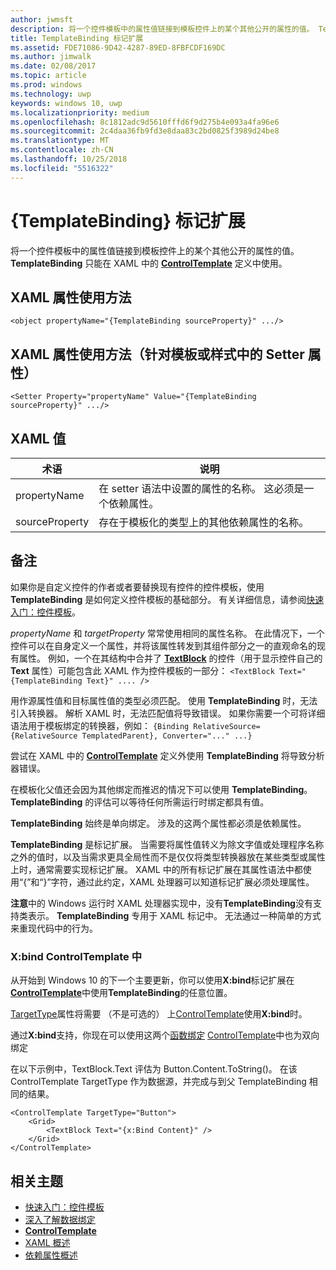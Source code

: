 ```yaml
---
author: jwmsft
description: 将一个控件模板中的属性值链接到模板控件上的某个其他公开的属性的值。 TemplateBinding 只能在 XAML 中的 ControlTemplate 定义中使用。
title: TemplateBinding 标记扩展
ms.assetid: FDE71086-9D42-4287-89ED-8FBFCDF169DC
ms.author: jimwalk
ms.date: 02/08/2017
ms.topic: article
ms.prod: windows
ms.technology: uwp
keywords: windows 10, uwp
ms.localizationpriority: medium
ms.openlocfilehash: 8c1812adc9d5610fffd6f9d275b4e093a4fa96e6
ms.sourcegitcommit: 2c4daa36fb9fd3e8daa83c2bd0825f3989d24be8
ms.translationtype: MT
ms.contentlocale: zh-CN
ms.lasthandoff: 10/25/2018
ms.locfileid: "5516322"
---
```

# <a name="templatebinding-markup-extension"></a>{TemplateBinding} 标记扩展


将一个控件模板中的属性值链接到模板控件上的某个其他公开的属性的值。 **TemplateBinding** 只能在 XAML 中的 [**ControlTemplate**](https://msdn.microsoft.com/library/windows/apps/br209391) 定义中使用。

## <a name="xaml-attribute-usage"></a>XAML 属性使用方法

``` syntax
<object propertyName="{TemplateBinding sourceProperty}" .../>
```

## <a name="xaml-attribute-usage-for-setter-property-in-template-or-style"></a>XAML 属性使用方法（针对模板或样式中的 Setter 属性）

``` syntax
<Setter Property="propertyName" Value="{TemplateBinding sourceProperty}" .../>
```

## <a name="xaml-values"></a>XAML 值

| 术语 | 说明 |
|------|-------------|
| propertyName | 在 setter 语法中设置的属性的名称。 这必须是一个依赖属性。 |
| sourceProperty | 存在于模板化的类型上的其他依赖属性的名称。 |

## <a name="remarks"></a>备注

如果你是自定义控件的作者或者要替换现有控件的控件模板，使用 **TemplateBinding** 是如何定义控件模板的基础部分。 有关详细信息，请参阅[快速入门：控件模板](https://msdn.microsoft.com/library/windows/apps/xaml/hh465374)。

*propertyName* 和 *targetProperty* 常常使用相同的属性名称。 在此情况下，一个控件可以在自身定义一个属性，并将该属性转发到其组件部分之一的直观命名的现有属性。 例如，一个在其结构中合并了 [**TextBlock**](https://msdn.microsoft.com/library/windows/apps/br209652) 的控件（用于显示控件自己的 **Text** 属性）可能包含此 XAML 作为控件模板的一部分： `<TextBlock Text="{TemplateBinding Text}" .... />`

用作源属性值和目标属性值的类型必须匹配。 使用 **TemplateBinding** 时，无法引入转换器。 解析 XAML 时，无法匹配值将导致错误。 如果你需要一个可将详细语法用于模板绑定的转换器，例如： `{Binding RelativeSource={RelativeSource TemplatedParent}, Converter="..." ...}`

尝试在 XAML 中的 [**ControlTemplate**](https://msdn.microsoft.com/library/windows/apps/br209391) 定义外使用 **TemplateBinding** 将导致分析器错误。

在模板化父值还会因为其他绑定而推迟的情况下可以使用 **TemplateBinding**。 **TemplateBinding** 的评估可以等待任何所需运行时绑定都具有值。

**TemplateBinding** 始终是单向绑定。 涉及的这两个属性都必须是依赖属性。

**TemplateBinding** 是标记扩展。 当需要将属性值转义为除文字值或处理程序名称之外的值时，以及当需求更具全局性而不是仅仅将类型转换器放在某些类型或属性上时，通常需要实现标记扩展。 XAML 中的所有标记扩展在其属性语法中都使用“{”和“}”字符，通过此约定，XAML 处理器可以知道标记扩展必须处理属性。

**注意**中的 Windows 运行时 XAML 处理器实现中，没有**TemplateBinding**没有支持类表示。 **TemplateBinding** 专用于 XAML 标记中。 无法通过一种简单的方式来重现代码中的行为。

### <a name="xbind-in-controltemplate"></a>X:bind ControlTemplate 中

从开始到 Windows 10 的下一个主要更新，你可以使用**X:bind**标记扩展在[**ControlTemplate**](https://msdn.microsoft.com/library/windows/apps/br209391)中使用**TemplateBinding**的任意位置。 

[TargetType](https://docs.microsoft.com/uwp/api/windows.ui.xaml.controls.controltemplate.targettype#Windows_UI_Xaml_Controls_ControlTemplate_TargetType)属性将需要 （不是可选的） 上[ControlTemplate](https://msdn.microsoft.com/library/windows/apps/br209391)使用**X:bind**时。

通过**X:bind**支持，你现在可以使用这两个[函数绑定](../data-binding/function-bindings.md) [ControlTemplate](https://msdn.microsoft.com/library/windows/apps/br209391)中也为双向绑定

在以下示例中，TextBlock.Text 评估为 Button.Content.ToString()。 在该 ControlTemplate TargetType 作为数据源，并完成与到父 TemplateBinding 相同的结果。

```xaml
<ControlTemplate TargetType="Button">
    <Grid>
        <TextBlock Text="{x:Bind Content}" />
    </Grid>
</ControlTemplate>
```

## <a name="related-topics"></a>相关主题

* [快速入门：控件模板](https://msdn.microsoft.com/library/windows/apps/xaml/hh465374)
* [深入了解数据绑定](https://msdn.microsoft.com/library/windows/apps/mt210946)
* [**ControlTemplate**](https://msdn.microsoft.com/library/windows/apps/br209391)
* [XAML 概述](xaml-overview.md)
* [依赖属性概述](dependency-properties-overview.md)
 

